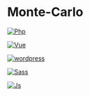 ﻿# Monte-Carlo

<a href='https://github.com/shivamkapasia0' target="_blank"><img alt='Php' src='https://img.shields.io/badge/Php_8-100000?style=for-the-badge&logo=Php&logoColor=A0C7DE&labelColor=1E282C&color=5F92AD'/></a>

<a href='https://github.com/shivamkapasia0' target="_blank"><img alt='Vue' src='https://img.shields.io/badge/Vue_2-100000?style=for-the-badge&logo=Vue&logoColor=white&labelColor=2EB02E&color=148610'/></a>

<a href='https://github.com/shivamkapasia0' target="_blank"><img alt='wordpress' src='https://img.shields.io/badge/wordpress_6-100000?style=for-the-badge&logo=wordpress&logoColor=white&labelColor=0D59E7&color=09090B'/></a>

<a href='https://github.com/shivamkapasia0' target="_blank"><img alt='Sass' src='https://img.shields.io/badge/Sass-100000?style=for-the-badge&logo=Sass&logoColor=white&labelColor=F132D2&color=F426A8'/></a>

<a href='https://github.com/shivamkapasia0' target="_blank"><img alt='Js' src='https://img.shields.io/badge/JavaScript-100000?style=for-the-badge&logo=Js&logoColor=white&labelColor=FDD534&color=FAEC26'/></a>
